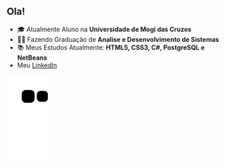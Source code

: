 ## Ola!

- 🎓 Atualmente Aluno na **Universidade de Mogi das Cruzes**
- 👨‍🎓 Fazendo Graduação de **Analise e Desenvolvimento de Sistemas**
- 📚 Meus Estudos Atualmente: **HTML5, CSS3, C#, PostgreSQL e NetBeans**
- Meu <a href="https://www.linkedin.com/in/lucas-santos-191577202/">LinkedIn</a> 

![Snake animation](https://github.com/Scrooley/Scrooley/blob/output/github-contribution-grid-snake.svg)

